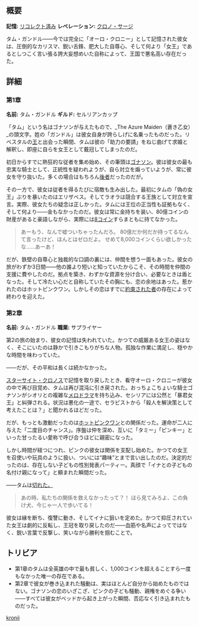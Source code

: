 <!-- title: タム・ガンドル -->

<!-- quote: これは単に、まだ早すぎるのだ。 -->

<!-- chapters: -1 -->

<!-- images: (タムの第1章プロフィール), (タムの第2章プロフィール #1), (タムの第2章プロフィール #2), (レベレーションを使うタム), ("Monster" MVのタム), (リコレクション - オーロ・クロニー), (第2章エンディングのタム) -->

<!-- model: false -->

## 概要

**記憶:** [リコレクト済み](https://youtu.be/qV7dgz75tVo?si=0-9CnAZpmqpDPNnO)
**レベレーション:** [クロノ・サージ](#entry:chrono-surge-entry)

タム・ガンドル――今では完全に「オーロ・クロニー」として記憶された彼女は、圧倒的なカリスマ、鋭い舌鋒、肥大した自尊心、そして何より「女王」であるとしつこく言い張る誇大妄想めいた自称によって、王国で悪名高い存在だった。

## 詳細

### 第1章

**名前:** タム・ガンドル
**ギルド:** セルリアンカップ

「タム」という名はゴナソンが与えたもので、\_The Azure Maiden（蒼き乙女）\_の頭文字。姓の「ガンドル」は彼女自身が誇らしげに名乗ったものだった。リベスタルの[王](#entry:outsider-entry)と出会った瞬間、タムは彼の「助力の要請」をねじ曲げて求婚と解釈し、即座に自らを女王として戴冠してしまったのだ。

初日からすでに熱狂的な従者を集め始め、その筆頭は[ゴナソン](#entry:gigi-entry)。彼は彼女の最も忠実な騎士として、正統性を疑われようが、自ら対立を煽っていようが、常に彼女を守り抜いた。多くの場合はもちろん[後者](https://www.youtube.com/live/zgioohaY0m4?feature=shared&t=9013)だったのだが。

その一方で、彼女は従者を得るたびに宿敵も生み出した。最初にタムの「偽の女王」ぶりを暴いたのはエリザベス。そしてラオラは競合する王族として対立を宣言。実際、彼女たちの疑念は正しかった。タムには王位の正当性も証拠もなく、そして何より――金もなかったのだ。彼女は常に金持ちを装い、80億コインの財産があると豪語しながら、実際には[8コイン](https://www.youtube.com/live/JcRcTRedS_8?feature=shared&t=4242)すらまともに持てなかった。

> あーもう、なんで嘘ついちゃったんだろ。
> 80億だか何だか持ってるなんて言ったけど、ほんとはゼロだよ。
> せめて8,000コインくらい欲しかったな……あーあ！

だが、鉄壁の自尊心と独裁的な口調の裏には、仲間を想う一面もあった。彼女の旅がわずか3日間――他の誰より短いと知っていたからこそ、その時間を仲間の支援に費やしたのだ。拠点を築き、わずかな資源を分け合い、必要なときは盾となった。そして冷たい心だと自称していたその胸にも、恋の余地はあった。惹かれたのはホットピンクワン。しかしその恋はすでに[約束された者](https://www.youtube.com/live/fIGfh8GmKY8?feature=shared&t=8234)の存在によって終わりを迎えた。

### 第2章

**名前:** タム・ガンドル
**職業:** サプライヤー

第2の旅の始まり、彼女の記憶は失われていた。かつての威厳ある女王の姿はなく、そこにいたのは静かで引きこもりがちな人物。孤独な作業に満足し、穏やかな時間を味わっていた。

――だが、その平和は長くは続かなかった。

[スターサイト・クロノス](#entry:star-site-chronos-entry)で記憶を取り戻したとき、看守オーロ・クロニーが彼女の中で再び目覚め、タムは再び混沌に引き戻された。おっちょこちょいな騎士ゴナソンがシオリとの複雑な[メロドラマ](https://www.youtube.com/live/YVyeKQ-6Ka8?si=vXgt9AUn-I4rIQ5o&t=11385)を持ち込み、セシリアには公然と「暴君女王」と糾弾される。状況は悪化の一途で、セラピストから「殺人を解決策として考えたことは？」と聞かれるほどだった。

だが、もっとも激動だったのは[ホットピンクワン](#entry:irys-entry)との関係だった。運命が二人に与えた「二度目のチャンス」。序盤は仲を深め、互いに「タミー」「ピンキー」といった甘ったるい愛称で呼び合うほどに親密になった。

しかし時間が経つにつれ、ピンクの彼女は関係を支配し始めた。かつての女王を召使いや玩具のように扱い、ついには“趣味”とまで言い出したのだ。決定的だったのは、存在しない子どもの性別発表パーティー。真顔で「イナとの子どもの名付け親になって」と頼まれた瞬間だった。

――タムは[切れた。](#entry:hot-pink-one-collapse-entry)

> あの時、私たちの関係を救えなかったって？！
> ほら見てみろよ、この負け犬、今じゃ一人で歩いてる！

彼女は縁を断ち、復讐に動き、そしてイナに狙いを定めた。かつて抑圧されていた女王は劇的に反転し、王冠を取り戻したのだ――血筋や名声によってではなく、鋭い言葉で反撃し、笑いながら勝利を掴むことで。

## トリビア

- 第1章のタムは全英雄の中で最も貧しく、1,000コインを超えることすら一度もなかった唯一の存在である。
- 第2章で彼女が巻き込まれた騒動は、実はほとんど自分から始めたものではない。ゴナソンの恋のいざこざ、ピンクの子ども騒動、親権をめぐる争い――すべては彼女がベッドから起き上がった瞬間、否応なく引き込まれたものだった。

[kronii](#easter:easter-kronii)
